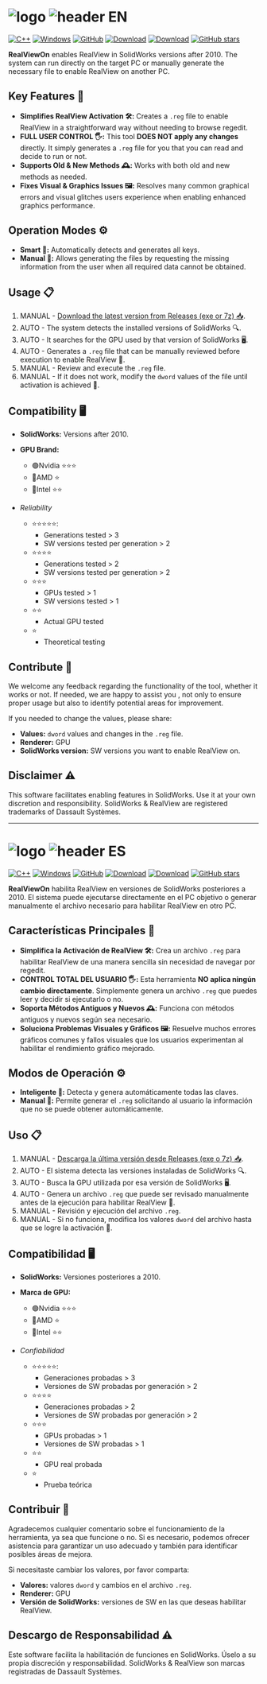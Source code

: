 # ![logo](RealViewOn.png) ![header](Header.png) EN
[![C++](https://img.shields.io/badge/C++-%2300599C.svg?logo=c%2B%2B&logoColor=white&style=flat-square)](https://isocpp.org/)
[![Windows](https://custom-icon-badges.demolab.com/badge/Windows-0078D6?logo=windows11&logoColor=white&style=flat-square)](https://www.microsoft.com/windows/)
[![GitHub](https://img.shields.io/badge/GitHub-%23121011.svg?logo=github&logoColor=white&style=flat-square)](https://github.com/ianalexis/Real-View-On-Releases)
[![Download](https://img.shields.io/badge/Download-Stable%20Release-darkgreen.svg?style=flat-square&logo=download)](https://github.com/ianalexis/Real-View-On-Releases/releases/latest/download/RealViewOn.7z)
[![Download](https://img.shields.io/badge/Download-Last%20Build-orangered.svg?style=flat-square&logo=download)](/RealViewOn.7z?raw=true)
[![GitHub stars](https://img.shields.io/github/stars/ianalexis/Real-View-On-Releases?style=flat-square&logo=github)](https://github.com/ianalexis/Real-View-On-Releases/stargazers)

**RealViewOn** enables RealView in SolidWorks versions after 2010. The system can run directly on the target PC or manually generate the necessary file to enable RealView on another PC.

## Key Features 🌟

- **Simplifies RealView Activation 🛠️:** Creates a `.reg` file to enable RealView in a straightforward way without needing to browse regedit.
- **FULL USER CONTROL 🖐️:** This tool **DOES NOT apply any changes** directly. It simply generates a `.reg` file for you that you can read and decide to run or not.
- **Supports Old & New Methods 🕰️:** Works with both old and new methods as needed.
- **Fixes Visual & Graphics Issues 🖼️:** Resolves many common graphical errors and visual glitches users experience when enabling enhanced graphics performance.

## Operation Modes ⚙️

- **Smart 🤖:** Automatically detects and generates all keys.
- **Manual 📝:** Allows generating the files by requesting the missing information from the user when all required data cannot be obtained.

## Usage 📋

1. MANUAL - [Download the latest version from Releases (exe or 7z) 📥](https://github.com/ianalexis/Real-View-On-Releases/releases).
2. AUTO - The system detects the installed versions of SolidWorks 🔍.
3. AUTO - It searches for the GPU used by that version of SolidWorks 🖥️.
4. AUTO - Generates a `.reg` file that can be manually reviewed before execution to enable RealView 📝.
5. MANUAL - Review and execute the `.reg` file.
6. MANUAL - If it does not work, modify the `dword` values of the file until activation is achieved 🔧.

## Compatibility 🖥️

- **SolidWorks:** Versions after 2010.
- **GPU Brand:**
  - 🟢Nvidia ⭐⭐⭐
  - 🔴AMD ⭐
  - 🔵Intel ⭐⭐

- *Reliability*
  - ⭐⭐⭐⭐⭐:
    - Generations tested > 3
    - SW versions tested per generation > 2
  - ⭐⭐⭐⭐
    - Generations tested > 2
    - SW versions tested per generation > 2
  - ⭐⭐⭐
    - GPUs tested > 1
    - SW versions tested > 1
  - ⭐⭐
    - Actual GPU tested
  - ⭐
    - Theoretical testing

## Contribute 🤝

We welcome any feedback regarding the functionality of the tool, whether it works or not.
If needed, we are happy to assist you , not only to ensure proper usage but also to identify potential areas for improvement.

If you needed to change the values, please share:

- **Values:** `dword` values and changes in the `.reg` file.
- **Renderer:** GPU
- **SolidWorks version:** SW versions you want to enable RealView on.

## Disclaimer ⚠️

This software facilitates enabling features in SolidWorks. Use it at your own discretion and responsibility.
SolidWorks & RealView are registered trademarks of Dassault Systèmes.

___

# ![logo](RealViewOn.png) ![header](Header.png) ES
[![C++](https://img.shields.io/badge/C++-%2300599C.svg?logo=c%2B%2B&logoColor=white&style=flat-square)](https://isocpp.org/)
[![Windows](https://custom-icon-badges.demolab.com/badge/Windows-0078D6?logo=windows11&logoColor=white&style=flat-square)](https://www.microsoft.com/windows/)
[![GitHub](https://img.shields.io/badge/GitHub-%23121011.svg?logo=github&logoColor=white&style=flat-square)](https://github.com/ianalexis/Real-View-On-Releases)
[![Download](https://img.shields.io/badge/Descarga-Ultima%20Estable-darkgreen.svg?style=flat-square&logo=download)](https://github.com/ianalexis/Real-View-On-Releases/releases/latest/download/RealViewOn.7z)
[![Download](https://img.shields.io/badge/Descarga-Ultima%20Compilación-orangered.svg?style=flat-square&logo=download)](/RealViewOn.7z?raw=true)
[![GitHub stars](https://img.shields.io/github/stars/ianalexis/Real-View-On-Releases?style=flat-square&logo=github)](https://github.com/ianalexis/Real-View-On-Releases/stargazers)

**RealViewOn** habilita RealView en versiones de SolidWorks posteriores a 2010. El sistema puede ejecutarse directamente en el PC objetivo o generar manualmente el archivo necesario para habilitar RealView en otro PC.

## Características Principales 🌟

- **Simplifica la Activación de RealView 🛠️:** Crea un archivo `.reg` para habilitar RealView de una manera sencilla sin necesidad de navegar por regedit.
- **CONTROL TOTAL DEL USUARIO 🖐️:** Esta herramienta **NO aplica ningún cambio directamente**. Simplemente genera un archivo `.reg` que puedes leer y decidir si ejecutarlo o no.
- **Soporta Métodos Antiguos y Nuevos 🕰️:** Funciona con métodos antiguos y nuevos según sea necesario.
- **Soluciona Problemas Visuales y Gráficos 🖼️:** Resuelve muchos errores gráficos comunes y fallos visuales que los usuarios experimentan al habilitar el rendimiento gráfico mejorado.

## Modos de Operación ⚙️

- **Inteligente 🤖:** Detecta y genera automáticamente todas las claves.
- **Manual 📝:** Permite generar el `.reg` solicitando al usuario la información que no se puede obtener automáticamente.

## Uso 📋

1. MANUAL - [Descarga la última versión desde Releases (exe o 7z) 📥](https://github.com/ianalexis/Real-View-On-Releases/releases).
2. AUTO - El sistema detecta las versiones instaladas de SolidWorks 🔍.
3. AUTO - Busca la GPU utilizada por esa versión de SolidWorks 🖥️.
4. AUTO - Genera un archivo `.reg` que puede ser revisado manualmente antes de la ejecución para habilitar RealView 📝.
5. MANUAL - Revisión y ejecución del archivo `.reg`.
6. MANUAL - Si no funciona, modifica los valores `dword` del archivo hasta que se logre la activación 🔧.

## Compatibilidad 🖥️

- **SolidWorks:** Versiones posteriores a 2010.
- **Marca de GPU:**
  - 🟢Nvidia ⭐⭐⭐
  - 🔴AMD ⭐
  - 🔵Intel ⭐⭐
 
- *Confiabilidad*
  - ⭐⭐⭐⭐⭐:
    - Generaciones probadas > 3
    - Versiones de SW probadas por generación > 2
  - ⭐⭐⭐⭐
    - Generaciones probadas > 2
    - Versiones de SW probadas por generación > 2
  - ⭐⭐⭐
    - GPUs probadas > 1
    - Versiones de SW probadas  > 1
  - ⭐⭐
    - GPU real probada
  - ⭐
    - Prueba teórica

## Contribuir 🤝

Agradecemos cualquier comentario sobre el funcionamiento de la herramienta, ya sea que funcione o no.
Si es necesario, podemos ofrecer asistencia para garantizar un uso adecuado y también para identificar posibles áreas de mejora.

Si necesitaste cambiar los valores, por favor comparta:

- **Valores:** valores `dword` y cambios en el archivo `.reg`.
- **Renderer:** GPU
- **Versión de SolidWorks:** versiones de SW en las que deseas habilitar RealView.

## Descargo de Responsabilidad ⚠️

Este software facilita la habilitación de funciones en SolidWorks.
Úselo a su propia discreción y responsabilidad.
SolidWorks & RealView son marcas registradas de Dassault Systèmes.
